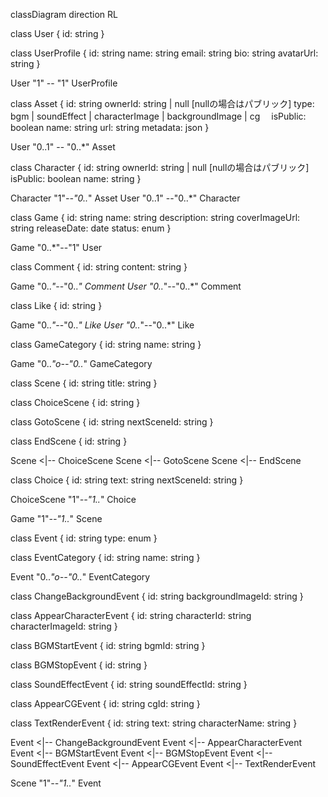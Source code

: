classDiagram
direction RL

class User {
  id: string
}

class UserProfile {
  id: string
  name: string
  email: string
  bio: string
  avatarUrl: string
}

User "1" -- "1" UserProfile

class Asset {
  id: string
  ownerId: string | null [nullの場合はパブリック]
  type: bgm | soundEffect | characterImage | backgroundImage | cg
　isPublic: boolean
  name: string
  url: string
  metadata: json
}

User "0..1" -- "0..*" Asset

class Character {
  id: string
  ownerId: string | null [nullの場合はパブリック]
  isPublic: boolean
  name: string
}

Character "1"*--"0..*" Asset
User "0..1" --"0..*" Character

class Game {
  id: string
  name: string
  description: string
  coverImageUrl: string
  releaseDate: date
  status: enum
}

Game "0..*"--"1" User

class Comment {
  id: string
  content: string
}

Game "0..*"*--"0..*" Comment
User "0..*"--"0..*" Comment

class Like {
  id: string
}

Game "0..*"*--"0..*" Like
User "0..*"--"0..*" Like

class GameCategory {
  id: string
  name: string
}

Game "0..*"o--"0..*" GameCategory

class Scene {
  id: string
  title: string
}

class ChoiceScene {
  id: string
}

class GotoScene {
  id: string
  nextSceneId: string
}

class EndScene {
  id: string
}

Scene <|-- ChoiceScene
Scene <|-- GotoScene
Scene <|-- EndScene

class Choice {
  id: string
  text: string
  nextSceneId: string
}

ChoiceScene "1"*--"1..*" Choice

Game "1"*--"1..*" Scene

class Event {
  id: string
  type: enum
}

class EventCategory {
  id: string
  name: string
}

Event "0..*"o--"0..*" EventCategory

class ChangeBackgroundEvent {
  id: string
  backgroundImageId: string
}

class AppearCharacterEvent {
  id: string
  characterId: string
  characterImageId: string
}

class BGMStartEvent {
  id: string
  bgmId: string
}

class BGMStopEvent {
  id: string
}

class SoundEffectEvent {
  id: string
  soundEffectId: string
}

class AppearCGEvent {
  id: string
  cgId: string
}

class TextRenderEvent {
  id: string
  text: string
  characterName: string
}

Event <|-- ChangeBackgroundEvent
Event <|-- AppearCharacterEvent
Event <|-- BGMStartEvent
Event <|-- BGMStopEvent
Event <|-- SoundEffectEvent
Event <|-- AppearCGEvent
Event <|-- TextRenderEvent

Scene "1"*--"1..*" Event
